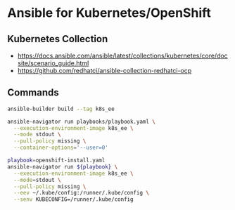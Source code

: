 # Ansible for Kubernetes/OpenShift

## Kubernetes Collection
- https://docs.ansible.com/ansible/latest/collections/kubernetes/core/docsite/scenario_guide.html
- https://github.com/redhatci/ansible-collection-redhatci-ocp

## Commands

```bash
ansible-builder build --tag k8s_ee

ansible-navigator run playbooks/playbook.yaml \
  --execution-environment-image k8s_ee \
  --mode stdout \
  --pull-policy missing \
  --container-options='--user=0'

playbook=openshift-install.yaml
ansible-navigator run ${playbook} \
  --execution-environment-image k8s_ee \
  --mode=stdout \
  --pull-policy missing \
  --eev ~/.kube/config:/runner/.kube/config \
  --senv KUBECONFIG=/runner/.kube/config

```